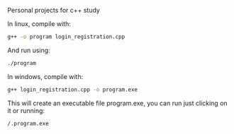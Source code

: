 Personal projects for c++ study

In linux, compile with:
```bash
g++ -o program login_registration.cpp
```
And run using:
```bash
./program
```

In windows, compile with:
```bash
g++ login_registration.cpp -o program.exe
```
This will create an executable file program.exe, you can run just clicking on it or running:
```bash
/.program.exe
```
